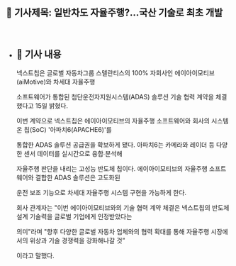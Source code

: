 ## 📰 기사제목: 일반차도 자율주행?…국산 기술로 최초 개발
<br>

- ## 📄 기사 내용
  넥스트칩은 글로벌 자동차그룹 스텔란티스의 100% 자회사인 에이아이모티브(aiMotive)와 차세대 자율주행

  소프트웨어가 통합된 첨단운전자지원시스템(ADAS) 솔루션 기술 협력 계약을 체결했다고 15일 밝혔다.

  이번 계약으로 넥스트칩은 에이아이모티브의 자율주행 소프트웨어와 회사의 시스템 온 칩(SoC) '아파치6(APACHE6)'를

  통합한 ADAS 솔루션 공급권을 확보하게 됐다. 아파치6는 카메라와 레이더 등 다양한 센서 데이터를 실시간으로 융합∙분석해

  자율주행 판단을 내리는 고성능 반도체 칩이다. 에이아이모티브의 자율주행 소프트웨어와 결합한 ADAS 솔루션은 고도화된

  운전 보조 기능으로 차세대 자율주행 시스템 구현을 가능하게 한다.

  회사 관계자는 "이번 에이아이모티브와의 기술 협력 계약 체결은 넥스트칩의 반도체 설계 기술력을 글로벌 기업에게 인정받았다는

  의미"라며 "향후 다양한 글로벌 자동차 업체와의 협력 확대를 통해 자율주행 시장에서의 위상과 기술 경쟁력을 강화해나갈 것”

  이라고 말했다.
